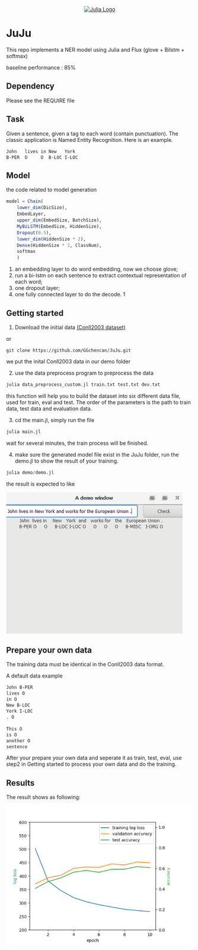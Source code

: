 <a name="logo"/>
<div align="center">
<a href="https://julialang.org/" target="_blank">
<img src="https://julialang.org/images/logo_hires.png" alt="Julia Logo" width="210" height="142"></img>
</a>
</div>


[travis-img]: https://img.shields.io/travis/JuliaLang/julia/master.svg?label=Linux+/+macOS
[appveyor-img]: https://img.shields.io/appveyor/ci/JuliaLang/julia/master.svg?label=Windows
[coveralls-img]: https://img.shields.io/coveralls/github/JuliaLang/julia/master.svg?label=coveralls
[codecov-img]: https://img.shields.io/codecov/c/github/JuliaLang/julia/master.svg?label=codecov

# JuJu
This repo implements a NER model using Julia and Flux (glove + Bilstm + softmax)

baseline performance : 85%

## Dependency

Please see the REQUIRE file

## Task

Given a sentence, given a tag to each word (contain punctuation). The classic application is Named Entity Recognition. Here is an example.

```
John   lives in New   York
B-PER  O     O  B-LOC I-LOC
```

## Model

the code related to model generation

```julia
model = Chain(
    lower_dim(DicSize),
    EmbedLayer,
    upper_dim(EmbedSize, BatchSize),
    MyBiLSTM(EmbedSize, HiddenSize),
    Dropout(0.5),
    lower_dim(HiddenSize * 2),
    Dense(HiddenSize * 2, ClassNum),
    softmax
    )
```

1. an embedding layer to do word embedding, now we choose glove;
2. run a bi-lstm on each sentence to extract contextual representation of each word;
3. one dropout layer;
4. one fully connected layer to do the decode.
1
## Getting started

1. Download the initial data [(Conll2003 dataset)](https://www.clips.uantwerpen.be/conll2003/ner/)

or

```git
git clone https://github.com/GGchencan/JuJu.git
```

we put the inital Conll2003 data in our demo folder

2. use the data preprocess program to preprocess the data

```julia
julia data_preprocess_custom.jl train.txt test.txt dev.txt
```

this function will help you to build the dataset into six different data file, used for train, eval and test. The order of the parameters is the path to train data, test data and evaluation data.

3. cd the main.jl, simply run the file

```julia
julia main.jl
```

wait for several minutes, the train process will be finished.

4. make sure the generated model file exist in the JuJu folder, run the demo.jl to show the result of your training.

```julia
julia demo/demo.jl
```

the result is expected to like 

<img src="./demo/images/demo2.png">


## Prepare your own data

The training data must be identical in the Conll2003 data format.

A default data example

```
John B-PER
lives O
in O
New B-LOC
York I-LOC
. O

This O
is O
another O
sentence
```

After your prepare your own data and seperate it as train, test, eval, use step2 in Getting started to process your own data and do the training.

## Results
The result shows as following:


<img src="./demo/images/result1.png">
